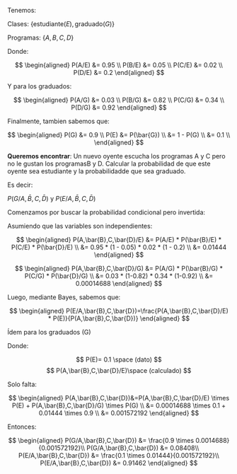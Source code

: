 Tenemos:

Clases: $\{\text{estudiante} (E), \text{graduado} (G)\}$

Programas: $\{A, B, C, D\}$

Donde:

$$
\begin{aligned}
P(A/E) &= 0.95 \\
P(B/E) &= 0.05 \\
P(C/E) &= 0.02 \\
P(D/E) &= 0.2
\end{aligned}
$$

Y para los graduados:

$$
\begin{aligned}
P(A/G) &= 0.03 \\
P(B/G) &= 0.82 \\
P(C/G) &= 0.34 \\
P(D/G) &= 0.92
\end{aligned}
$$

Finalmente, tambien sabemos que:

$$
\begin{aligned}
P(G) &= 0.9 \\
P(E) &= P(\bar{G}) \\
&= 1 - P(G) \\
&= 0.1 \\
\end{aligned}
$$

**Queremos encontrar**:
Un nuevo oyente escucha los programas A y C pero no le gustan los programasB y D. Calcular la probabilidad de que este oyente sea estudiante y la probabilidadde que sea graduado.

Es decir:

$P(G/A,\bar{B},C,\bar{D})$
y
$P(E/A,\bar{B},C,\bar{D})$

Comenzamos por buscar la probabilidad condicional pero invertida:

Asumiendo que las variables son independientes:

$$
\begin{aligned}
P(A,\bar{B},C,\bar{D}/E) &= P(A/E) * P(\bar{B}/E) * P(C/E) * P(\bar{D}/E) \\
&= 0.95 * (1 - 0.05) * 0.02 * (1 - 0.2) \\
&= 0.01444
\end{aligned}
$$

$$
\begin{aligned}
P(A,\bar{B},C,\bar{D}/G) &= P(A/G) * P(\bar{B}/G) * P(C/G) * P(\bar{D}/G) \\
&= 0.03 * (1-0.82) * 0.34 * (1-0.92) \\
&= 0.00014688
\end{aligned}
$$

Luego, mediante Bayes, sabemos que:

$$
\begin{aligned}
P(E/A,\bar{B},C,\bar{D})=\frac{P(A,\bar{B},C,\bar{D}/E) * P(E)}{P(A,\bar{B},C,\bar{D})}
\end{aligned}
$$

Ídem para los graduados (G)

Donde:

$$
P(E)= 0.1 \space (dato)
$$
$$
P(A,\bar{B},C,\bar{D}/E)\space (calculado)
$$

Solo falta:

$$
\begin{aligned}
P(A,\bar{B},C,\bar{D})&=P(A,\bar{B},C,\bar{D}/E) \times P(E) + P(A,\bar{B},C,\bar{D}/G) \times P(G) \\
&= 0.00014688 \times 0.1 + 0.01444 \times 0.9 \\
&= 0.001572192
\end{aligned}
$$

Entonces:

$$
\begin{aligned}
P(G/A,\bar{B},C,\bar{D}) &= \frac{0.9 \times 0.0014688}{0.001572192}\\
P(G/A,\bar{B},C,\bar{D}) &= 0.08408\\
P(E/A,\bar{B},C,\bar{D}) &= \frac{0.1 \times 0.01444}{0.001572192}\\
P(E/A,\bar{B},C,\bar{D}) &= 0.91462
\end{aligned}
$$

